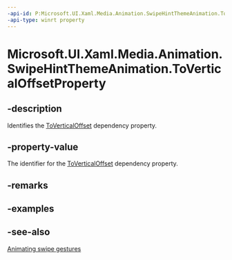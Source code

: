 ```yaml
---
-api-id: P:Microsoft.UI.Xaml.Media.Animation.SwipeHintThemeAnimation.ToVerticalOffsetProperty
-api-type: winrt property
---
```


<!-- Property syntax
public Windows.UI.Xaml.DependencyProperty ToVerticalOffsetProperty { get; }
-->

# Microsoft.UI.Xaml.Media.Animation.SwipeHintThemeAnimation.ToVerticalOffsetProperty

## -description
Identifies the [ToVerticalOffset](swipehintthemeanimation_toverticaloffset.md) dependency property.

## -property-value
The identifier for the [ToVerticalOffset](swipehintthemeanimation_toverticaloffset.md) dependency property.

## -remarks

## -examples

## -see-also
[Animating swipe gestures](/previous-versions/windows/apps/jj649435(v=win.10))
